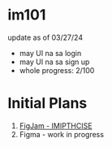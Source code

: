 # im101
update as of 03/27/24
- may UI na sa login
- may UI na sa sign up
- whole progress: 2/100

# Initial Plans
1. [FigJam - IMIPTHCISE](https://www.figma.com/file/SiEdOnDB9HElAfkJIv1nCo/IMIPTHCISE---Diagrams?type=whiteboard&node-id=0%3A1&t=ZcQ28ss9nmOYs546-1)
2. Figma - work in progress